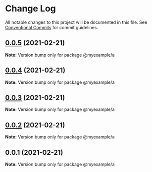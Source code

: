 # Change Log

All notable changes to this project will be documented in this file.
See [Conventional Commits](https://conventionalcommits.org) for commit guidelines.

## [0.0.5](https://github.com/petermikitsh/lerna-yarn-test/compare/v0.0.4...v0.0.5) (2021-02-21)

**Note:** Version bump only for package @myexample/a





## [0.0.4](https://github.com/petermikitsh/lerna-yarn-test/compare/v0.0.3...v0.0.4) (2021-02-21)

**Note:** Version bump only for package @myexample/a





## [0.0.3](https://github.com/petermikitsh/lerna-yarn-test/compare/v0.0.2...v0.0.3) (2021-02-21)

**Note:** Version bump only for package @myexample/a





## [0.0.2](https://github.com/petermikitsh/lerna-yarn-test/compare/v0.0.1...v0.0.2) (2021-02-21)

**Note:** Version bump only for package @myexample/a





## 0.0.1 (2021-02-21)

**Note:** Version bump only for package @myexample/a
